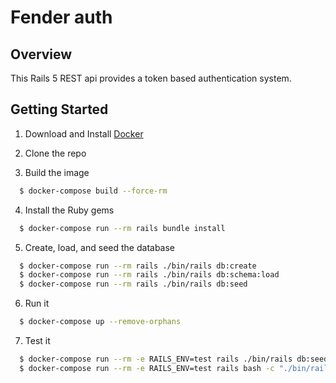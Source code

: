 # Fender auth

## Overview

This Rails 5 REST api provides a token based authentication system.

## Getting Started

1. Download and Install [Docker](https://www.docker.com)

2. Clone the repo

3. Build the image

```sh
  $ docker-compose build --force-rm
```

4. Install the Ruby gems

```sh
  $ docker-compose run --rm rails bundle install
```

5. Create, load, and seed the database

```sh
  $ docker-compose run --rm rails ./bin/rails db:create
  $ docker-compose run --rm rails ./bin/rails db:schema:load
  $ docker-compose run --rm rails ./bin/rails db:seed
```

6. Run it

```sh
  $ docker-compose up --remove-orphans
```

7. Test it

```sh
  $ docker-compose run --rm -e RAILS_ENV=test rails ./bin/rails db:seed
  $ docker-compose run --rm -e RAILS_ENV=test rails bash -c "./bin/rails db:environment:set RAILS_ENV=test && ./bin/rake db:test:prepare && ./bin/cucumber"
```
